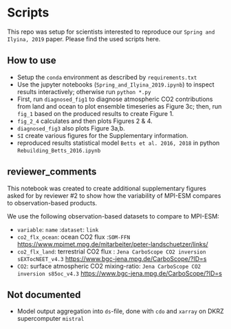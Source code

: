 # Scripts

This repo was setup for scientists interested to reproduce our `Spring and Ilyina, 2019` paper. Please find the used scripts here.

## How to use

-   Setup the `conda` environment as described by `requirements.txt`
-   Use the jupyter notebooks (`Spring_and_Ilyina_2019.ipynb`) to inspect results interactively; otherwise run `python *.py`
-   First, run `diagnosed_fig1` to diagnose atmospheric CO2 contributions from land and ocean to plot ensemble timeseries as Figure 3c;
    then, run `fig_1` based on the produced results to create Figure 1.
-   `fig_2_4` calculates and then plots Figures 2 & 4.
-   `diagnosed_fig3` also plots Figure 3a,b.
-   `SI` create various figures for the Supplementary information.
-   reproduced results statistical model `Betts et al. 2016, 2018` in python `Rebuilding_Betts_2016.ipynb`

## reviewer_comments

This notebook was created to create additional supplementary figures asked for by reviewer #2 to show how the variability of MPI-ESM compares to observation-based products.

We use the following observation-based datasets to compare to MPI-ESM:

-   `variable`: `name` :`dataset`: `link`
-   `co2_flx_ocean`: ocean CO2 flux :`SOM-FFN` <https://www.mpimet.mpg.de/mitarbeiter/peter-landschuetzer/links/>
-   `co2_flx_land`: terrestrial CO2 flux : `Jena CarboScope CO2 inversion sEXTocNEET_v4.3` <https://www.bgc-jena.mpg.de/CarboScope/?ID=s>
-   `CO2`: surface atmospheric CO2 mixing-ratio: `Jena CarboScope CO2 inversion s85oc_v4.3` <https://www.bgc-jena.mpg.de/CarboScope/?ID=s>

## Not documented

-   Model output aggregation into `ds`-file, done with `cdo` and `xarray` on DKRZ supercomputer `mistral`
